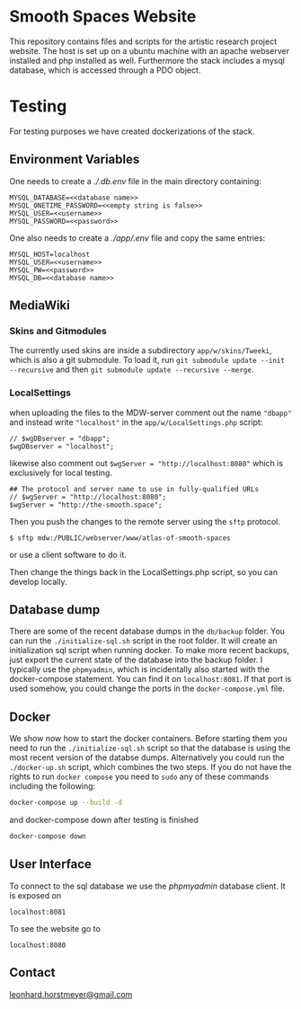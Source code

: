 # Smooth Spaces Website

This repository contains files and scripts for the artistic research project website. The host is set up on a ubuntu machine with an apache webserver installed and php installed as well. Furthermore the stack includes a mysql database, which is accessed through a PDO object. 

# Testing

For testing purposes we have created dockerizations of the stack. 

## Environment Variables

One needs to create a *./.db.env* file in the main directory containing:

```
MYSQL_DATABASE=<<database name>>
MYSQL_ONETIME_PASSWORD=<<empty string is false>>
MYSQL_USER=<<username>>
MYSQL_PASSWORD=<<password>>
```

One also needs to create a *./app/.env* file and copy the same entries:

```
MYSQL_HOST=localhost
MYSQL_USER=<<username>>
MYSQL_PW=<<password>>
MYSQL_DB=<<database name>>
```

## MediaWiki 
### Skins and Gitmodules

The currently used skins are inside a subdirectory `app/w/skins/Tweeki`, which is also a git submodule. To load it, run 
`git submodule update --init --recursive` and then `git submodule update --recursive --merge`.

### LocalSettings

when uploading the files to the MDW-server comment out the name `"dbapp"` and instead write `"localhost"` in the `app/w/LocalSettings.php` script:

```
// $wgDBserver = "dbapp";
$wgDBserver = "localhost";
```

likewise also comment out `$wgServer = "http://localhost:8080"` which is exclusively for local testing.

```
## The protocol and server name to use in fully-qualified URLs
// $wgServer = "http://localhost:8080";
$wgServer = "http://the-smooth.space";
```

Then you push the changes to the remote server using the `sftp` protocol. 

```
$ sftp mdw:/PUBLIC/webserver/www/atlas-of-smooth-spaces
```

or use a client software to do it.

Then change the things back in the LocalSettings.php script, so you can develop locally.

## Database dump

There are some of the recent database dumps in the `db/backup` folder.
You can run the `./initialize-sql.sh` script in the root folder. It will create an initialization sql script when running docker. To make more recent backups, just export the current state of the database into the backup folder. I typically use the `phpmyadmin`, which is incidentally also started with the docker-compose statement. You can find it on `localhost:8081`. If that port is used somehow, you could change the ports in the `docker-compose.yml` file.  


## Docker

We show now how to start the docker containers. Before starting them you need to run the `./initialize-sql.sh` script so that the database is using the most recent version of the databse dumps. Alternatively you could run the `./docker-up.sh` script, which combines the two steps. If you do not have the rights to run `docker compose` you need to `sudo` any of these commands including the following:

```bash
docker-compose up --build -d
```

and docker-compose down after testing is finished
```bash
docker-compose down
```

## User Interface

To connect to the sql database we use the *phpmyadmin* database client. It is exposed on 
```
localhost:8081
```

To see the website go to 
```
localhost:8080
```

## Contact

leonhard.horstmeyer@gmail.com
